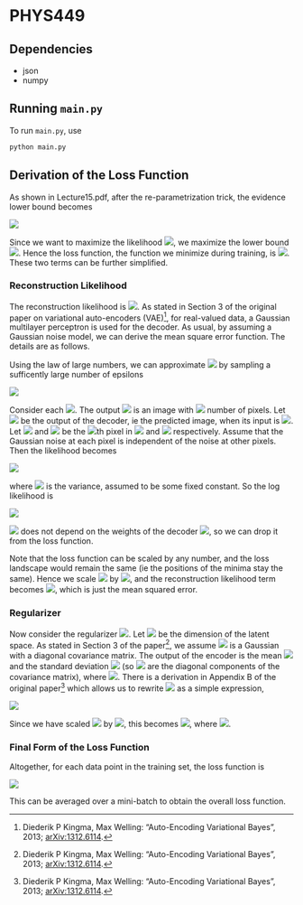 # PHYS449

## Dependencies

- json
- numpy

## Running `main.py`

To run `main.py`, use

```sh
python main.py
```

## Derivation of the Loss Function

As shown in Lecture15.pdf, after the re-parametrization trick, the evidence lower bound becomes

<img src="https://render.githubusercontent.com/render/math?math=\log{p(x)}\geq\mathbb{E}_\epsilon[\log{p_\phi(x|z=\mu_\theta(x)%2B\sigma_\theta(x)\odot\epsilon)}]-KL(q_\theta(z|x)\|p(z))">

Since we want to maximize the likelihood <img src="https://render.githubusercontent.com/render/math?math=p(x)">, we maximize the lower bound <img src="https://render.githubusercontent.com/render/math?math=\mathbb{E}_\epsilon[\log{p_\phi(x|z=\mu_\theta(x)%2B\sigma_\theta(x)\odot\epsilon)}]-KL(q_\theta(z|x)\|p(z))">. Hence the loss function, the function we minimize during training, is <img src="https://render.githubusercontent.com/render/math?math=\mathcal{L}=-\mathbb{E}_\epsilon[\log{p_\phi(x|z=\mu_\theta(x)%2B\sigma_\theta(x)\odot\epsilon)}]%2BKL(q_\theta(z|x)\|p(z))">. These two terms can be further simplified.

### Reconstruction Likelihood

The reconstruction likelihood is <img src="https://render.githubusercontent.com/render/math?math=\mathbb{E}_\epsilon[\log{p_\phi(x|z=\mu_\theta(x)%2B\sigma_\theta(x)\odot\epsilon)}]">. As stated in Section 3 of the original paper on variational auto-encoders (VAE)[^1], for real-valued data, a Gaussian multilayer perceptron is used for the decoder. As usual, by assuming a Gaussian noise model, we can derive the mean square error function. The details are as follows.

Using the law of large numbers, we can approximate <img src="https://render.githubusercontent.com/render/math?math=\mathbb{E}_\epsilon[\log{p_\phi(x|z=\mu_\theta(x)%2B\sigma_\theta(x)\odot\epsilon)}]"> by sampling a sufficently large number of epsilons

<img src="https://render.githubusercontent.com/render/math?math=\mathbb{E}_\epsilon[\log{p_\phi(x|z=\mu_\theta(x)%2B\sigma_\theta(x)\odot\epsilon)}]\simeq\frac{1}{L}\sum_{l=1}^L\log{p_\phi(x|z=\mu_\theta(x)%2B\sigma_\theta(x)\odot\epsilon^{(l)})}">

Consider each <img src="https://render.githubusercontent.com/render/math?math=\log{p_\phi(x|z=\mu_\theta(x)%2B\sigma_\theta(x)\odot\epsilon^{(l)})}">. The output <img src="https://render.githubusercontent.com/render/math?math=x"> is an image with <img src="https://render.githubusercontent.com/render/math?math=N=14\times14"> number of pixels. Let <img src="https://render.githubusercontent.com/render/math?math=x_\phi=x_\phi(z=\mu_\theta(x)%2B\sigma_\theta(x)\odot\epsilon^{(l)})"> be the output of the decoder, ie the predicted image, when its input is <img src="https://render.githubusercontent.com/render/math?math=z=\mu_\theta(x)%2B\sigma_\theta(x)\odot\epsilon^{(l)}">. Let <img src="https://render.githubusercontent.com/render/math?math=x_{(n)}"> and <img src="https://render.githubusercontent.com/render/math?math=x_{\phi,(n)}"> be the <img src="https://render.githubusercontent.com/render/math?math=n">th pixel in <img src="https://render.githubusercontent.com/render/math?math=x"> and <img src="https://render.githubusercontent.com/render/math?math=x_{\phi}"> respectively. Assume that the Gaussian noise at each pixel is independent of the noise at other pixels. Then the likelihood becomes

<img src="https://render.githubusercontent.com/render/math?math=p_\phi(x|z=\mu_\theta(x)%2B\sigma_\theta(x)\odot\epsilon^{(l)})=\prod_{n=1}^N\mathcal{N}(x_{(n)}|x_{\phi,(n)},\beta^{-1})">

where <img src="https://render.githubusercontent.com/render/math?math=\beta^{-1}"> is the variance, assumed to be some fixed constant. So the log likelihood is

<img src="https://render.githubusercontent.com/render/math?math=\log{p_\phi(x|z=\mu_\theta(x)%2B\sigma_\theta(x)\odot\epsilon^{(l)})}=\sum_{n=1}^N\log{\mathcal{N}(x_{(n)}|x_{\phi,(n)},\beta^{-1})}=\frac{N}{2}\log{\beta}-\frac{N}{2}\log{2\pi}-\frac{\beta}{2}\sum_{n=1}^N(x_{(n)}-x_{\phi,(n)})^2">

<img src="https://render.githubusercontent.com/render/math?math=\frac{N}{2}\log{\beta}-\frac{N}{2}\log{2\pi}"> does not depend on the weights of the decoder <img src="https://render.githubusercontent.com/render/math?math=\phi">, so we can drop it from the loss function.

Note that the loss function can be scaled by any number, and the loss landscape would remain the same (ie the positions of the minima stay the same). Hence we scale <img src="https://render.githubusercontent.com/render/math?math=\mathcal{L}"> by <img src="https://render.githubusercontent.com/render/math?math=\frac{2}{\beta N}">, and the reconstruction likelihood term becomes <img src="https://render.githubusercontent.com/render/math?math=\frac{1}{L}\sum_{l=1}^L[\frac{1}{N}\sum_{n=1}^N(x_{(n)}-x_{\phi,(n)})^2]">, which is just the mean squared error.

### Regularizer

Now consider the regularizer <img src="https://render.githubusercontent.com/render/math?math=KL(q_\theta(z|x)\|p(z))">. Let <img src="https://render.githubusercontent.com/render/math?math=J"> be the dimension of the latent space. As stated in Section 3 of the paper[^1], we assume <img src="https://render.githubusercontent.com/render/math?math=q_\theta(z|x)"> is a Gaussian with a diagonal covariance matrix. The output of the encoder is the mean <img src="https://render.githubusercontent.com/render/math?math=\mu_j"> and the standard deviation <img src="https://render.githubusercontent.com/render/math?math=\sigma_j"> (so <img src="https://render.githubusercontent.com/render/math?math=\sigma_{j}^2"> are the diagonal components of the covariance matrix), where <img src="https://render.githubusercontent.com/render/math?math=j=1,\ldots,N">. There is a derivation in Appendix B of the original paper[^1] which allows us to rewrite <img src="https://render.githubusercontent.com/render/math?math=KL(q_\theta(z|x)\|p(z))"> as a simple expression,

<img src="https://render.githubusercontent.com/render/math?math=KL(q_\theta(z|x)\|p(z))=\frac{1}{2}\sum_{j=1}^J(-1-\log{\sigma_{j}^2}%2B\mu_{j}^2%2B\sigma_{j}^2)">

Since we have scaled <img src="https://render.githubusercontent.com/render/math?math=\mathcal{L}"> by <img src="https://render.githubusercontent.com/render/math?math=\frac{2}{\beta N}">, this becomes <img src="https://render.githubusercontent.com/render/math?math=\frac{2}{\beta N}KL(q_\theta(z|x)\|p(z))=\frac{1}{\beta N}\sum_{j=1}^J(-1-\log{\sigma_{j}^2}%2B\mu_{j}^2%2B\sigma_{j}^2)=\lambda\sum_{j=1}^J(-1-\log{\sigma_{j}^2}%2B\mu_{j}^2%2B\sigma_{j}^2)">, where <img src="https://render.githubusercontent.com/render/math?math=\lambda=\frac{1}{\beta N}">.

### Final Form of the Loss Function

Altogether, for each data point in the training set, the loss function is

<img src="https://render.githubusercontent.com/render/math?math=\mathcal{L}=\frac{1}{L}\sum_{l=1}^L[\frac{1}{N}\sum_{n=1}^N(x_{(n)}-x_{\phi,(n)})^2]%2B\lambda\sum_{j=1}^J(-1-\log{\sigma_{j}^2}%2B\mu_{j}^2%2B\sigma_{j}^2)">

This can be averaged over a mini-batch to obtain the overall loss function.


[^1]: Diederik P Kingma, Max Welling: “Auto-Encoding Variational Bayes”, 2013; <a href='http://arxiv.org/abs/1312.6114'>arXiv:1312.6114</a>.

